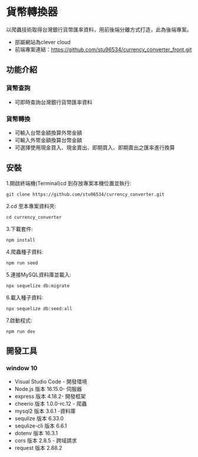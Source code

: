 # 貨幣轉換器
以爬蟲技術取得台灣銀行貨幣匯率資料，用前後端分離方式打造，此為後端專案。
- 部屬網站為clever cloud
- 前端專案連結：https://github.com/stu96534/currency_converter_front.git

## 功能介紹
### 貨幣查詢
 - 可即時查詢台灣銀行貨幣匯率資料
### 貨幣轉換
 - 可輸入台幣金額換算外幣金額
 - 可輸入外幣金額換算台幣金額
 - 可選擇使用現金買入、現金賣出、即期買入、即期賣出之匯率進行換算

## 安裝
1.開啟終端機(Terminal)cd 到存放專案本機位置並執行:

```
git clone https://github.com/stu96534/currency_converter.git
```

2.cd 至本專案資料夾:

```
cd currency_converter
```

3.下載套件:

```
npm install
```

4.爬蟲種子資料:

```
npm run seed
```

5.連接MySQL資料庫並載入:

```
npx sequelize db:migrate
```

6.載入種子資料:

```
npx sequelize db:seed:all
```

7.啟動程式:

```
npm run dev
```
## 開發工具
### window 10
 - Visual Studio Code - 開發環境
 - Node.js 版本 16.15.0- 伺服器
 - express 版本 4.18.2- 開發框架
 - cheerio 版本 1.0.0-rc.12 - 爬蟲
 - mysql2 版本 3.6.1 -資料庫
 - sequlize 版本 6.33.0
 - sequlize-cli 版本 6.6.1
 - dotenv 版本 16.3.1
 - cors 版本 2.8.5 - 跨域請求
 - request 版本 2.88.2
 